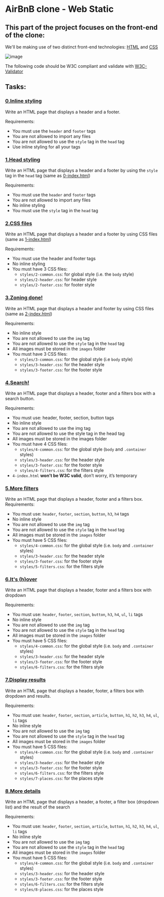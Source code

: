# AirBnB clone - Web Static
## This part of the project focuses on the front-end of the clone:
We'll be making use of two distinct front-end technologies: [HTML](https://www.freecodecamp.org/news/what-is-html-definition-and-meaning/) and [CSS](https://en.wikipedia.org/wiki/CSS)

![image](https://github.com/Smambo/AirBnB_clone/assets/113464914/66372880-39d0-4d9c-84f6-b931374b1d22)

The following code should be W3C compliant and validate with [W3C-Validator](https://github.com/alx-tools/W3C-Validator)
## Tasks:
### [0.Inline styling](./0-index.html)
Write an HTML page that displays a header and a footer.

Requirements:

* You must use the `header` and `footer` tags
* You are not allowed to import any files
* You are not allowed to use the `style` tag in the `head` tag
* Use inline styling for all your tags

### [1.Head styling](./1-index.html)
Write an HTML page that displays a header and a footer by using the `style` tag in the `head` tag (same as [0-index.html](./0-index.html))

Requirements:

* You must use the `header` and `footer` tags
* You are not allowed to import any files
* No inline styling
* You must use the `style` tag in the `head` tag

### [2.CSS files](./2-index.html)
Write an HTML page that displays a header and a footer by using CSS files (same as [1-index.html](./1-index.html))

Requirements:

* You must use the header and footer tags
* No inline styling
* You must have 3 CSS files:
  * `styles/2-common.css`: for global style (i.e. the `body` style)
  * `styles/2-header.css`: for header style
  * `styles/2-footer.css`: for footer style

### [3.Zoning done!](./3-index.html)
Write an HTML page that displays a header and footer by using CSS files (same as [2-index.html](2-index.html))

Requirements:

* No inline style
* You are not allowed to use the `img` tag
* You are not allowed to use the `style` tag in the `head` tag
* All images must be stored in the `images` folder
* You must have 3 CSS files:
    * `styles/3-common.css`: for the global style (i.e `body` style)
    * `styles/3-header.css`: for the header style
    * `styles/3-footer.css`: for the footer style

### [4.Search!](./4-index.html)
Write an HTML page that displays a header, footer and a filters box with a search button.

Requirements:

* You must use: header, footer, section, button tags
* No inline style
* You are not allowed to use the img tag
* You are not allowed to use the style tag in the head tag
* All images must be stored in the images folder
* You must have 4 CSS files:
  * `styles/4-common.css`: for the global style (`body` and `.container` styles)
  * `styles/3-header.css`: for the header style
  * `styles/3-footer.css`: for the footer style
  * `styles/4-filters.css`: for the filters style
* `4-index.html` **won’t be W3C valid**, don’t worry, it’s temporary

### [5.More filters](./5-index.html)
Write an HTML page that displays a header, footer and a filters box.
Requirements:
 
* You must use: `header`, `footer`, `section`, `button`, `h3`, `h4` tags
* No inline style
* You are not allowed to use the `img` tag
* You are not allowed to use the `style` tag in the `head` tag
* All images must be stored in the `images` folder
* You must have 5 CSS files:
  * `styles/4-common.css`: for the global style (i.e. `body` and `.container` styles)
  * `styles/3-header.css`: for the header style
  * `styles/3-footer.css`: for the footer style
  * `styles/5-filters.css`: for the filters style

### [6.It's (h)over](./6-index.html)
Write an HTML page that displays a header, footer and a filters box with dropdown

Requirements:

* You must use: `header`, `footer`, `section`, `button`, `h3`, `h4`, `ul`, `li` tags
* No inline style
* You are not allowed to use the `img` tag
* You are not allowed to use the `style` tag in the `head` tag
* All images must be stored in the `images` folder
* You must have 5 CSS files:
  * `styles/4-common.css`: for the global style (i.e. `body` and `.container` styles)
  * `styles/3-header.css`: for the header style
  * `styles/3-footer.css`: for the footer style
  * `styles/6-filters.css`: for the filters style

### [7.Display results](./7-index.html)
Write an HTML page that displays a header, footer, a filters box with dropdown and results.

Requirements:

* You must use: `header`, `footer`, `section`, `article`, `button`, `h1`, `h2`, `h3`, `h4`, `ul`,     `li` tags
* No inline style
* You are not allowed to use the `img` tag
* You are not allowed to use the `style` tag in the `head` tag
* All images must be stored in the `images` folder
* You must have 5 CSS files:
  * `styles/4-common.css`: for the global style (i.e. `body` and `.container` styles)
  * `styles/3-header.css`: for the header style
  * `styles/3-footer.css`: for the footer style
  * `styles/6-filters.css`: for the filters style
  * `styles/7-places.css`: for the places style

### [8.More details](./8-index.html)
Write an HTML page that displays a header, a footer, a filter box (dropdown list) and the result of the search

Requirements:

* You must use: `header`, `footer`, `section`, `article`, `button`, `h1`, `h2`, `h3`, `h4`, `ul`, `li` tags
* No inline style
* You are not allowed to use the `img` tag
* You are not allowed to use the `style` tag in the `head` tag
* All images must be stored in the `images` folder
* You must have 5 CSS files:
  * `styles/4-common.css`: for the global style (i.e. `body` and `.container` styles)
  * `styles/3-header.css`: for the header style
  * `styles/3-footer.css`: for the footer style
  * `styles/6-filters.css`: for the filters style
  * `styles/8-places.css`: for the places style

